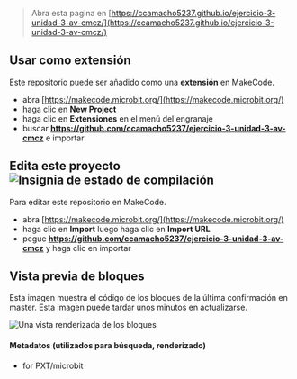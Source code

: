 
> Abra esta pagina en [https://ccamacho5237.github.io/ejercicio-3-unidad-3-av-cmcz/](https://ccamacho5237.github.io/ejercicio-3-unidad-3-av-cmcz/)

## Usar como extensión

Este repositorio puede ser añadido como una **extensión** en MakeCode.

* abra [https://makecode.microbit.org/](https://makecode.microbit.org/)
* haga clic en **New Project**
* haga clic en **Extensiones** en el menú del engranaje
* buscar **https://github.com/ccamacho5237/ejercicio-3-unidad-3-av-cmcz** e importar

## Edita este proyecto ![Insignia de estado de compilación](https://github.com/ccamacho5237/ejercicio-3-unidad-3-av-cmcz/workflows/MakeCode/badge.svg)

Para editar este repositorio en MakeCode.

* abra [https://makecode.microbit.org/](https://makecode.microbit.org/)
* haga clic en **Import** luego haga clic en **Import URL**
* pegue **https://github.com/ccamacho5237/ejercicio-3-unidad-3-av-cmcz** y haga clic en importar

## Vista previa de bloques

Esta imagen muestra el código de los bloques de la última confirmación en master.
Esta imagen puede tardar unos minutos en actualizarse.

![Una vista renderizada de los bloques](https://github.com/ccamacho5237/ejercicio-3-unidad-3-av-cmcz/raw/master/.github/makecode/blocks.png)

#### Metadatos (utilizados para búsqueda, renderizado)

* for PXT/microbit
<script src="https://makecode.com/gh-pages-embed.js"></script><script>makeCodeRender("{{ site.makecode.home_url }}", "{{ site.github.owner_name }}/{{ site.github.repository_name }}");</script>
